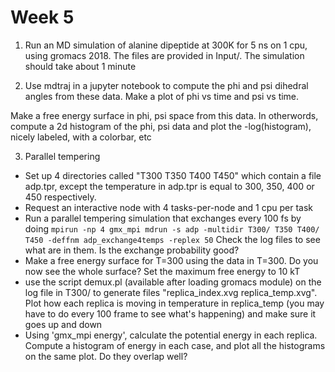 # Week 5
1) Run an MD simulation of alanine dipeptide at 300K for 5 ns on 1 cpu, using gromacs 2018. The files are provided in Input/. The simulation should take about 1 minute

2) Use mdtraj in a jupyter notebook to compute the phi and psi dihedral angles from these data. Make a plot of phi vs time and psi vs time.

 Make a free energy surface in phi, psi space from this data. In otherwords, compute a 2d histogram of the phi, psi data and plot the -log(histogram), nicely labeled, with a colorbar, etc

3) Parallel tempering 
- Set up 4 directories called "T300 T350 T400 T450" which contain a file adp.tpr, except the temperature in adp.tpr is equal to 300, 350, 400 or 450 respectively.
- Request an interactive node with 4 tasks-per-node and 1 cpu per task
- Run a parallel tempering simulation that exchanges every 100 fs by doing
 `mpirun -np 4 gmx_mpi mdrun -s adp -multidir T300/ T350 T400/ T450 -deffnm adp_exchange4temps -replex 50`
Check the log files to see what are in them. Is the exchange probability good?
- Make a free energy surface for T=300 using the data in T=300. Do you now see the whole surface? Set the maximum free energy to 10 kT
- use the script demux.pl (available after loading gromacs module) on the log file in T300/ to generate files "replica_index.xvg  replica_temp.xvg". Plot how each replica is moving in temperature in replica_temp (you may have to do every 100 frame to see what's happening) and make sure it goes up and down
- Using 'gmx_mpi energy', calculate the potential energy in each replica. Compute a histogram of energy in each case, and plot all the histograms on the same plot. Do they overlap well?
